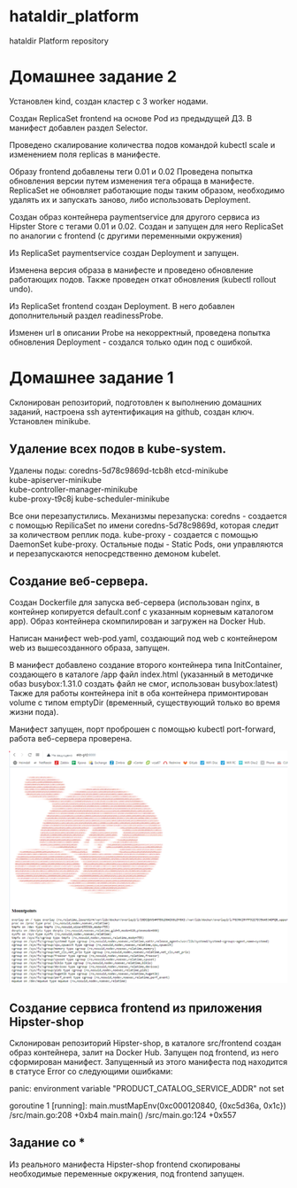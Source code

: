 # hataldir_platform
hataldir Platform repository

# Домашнее задание 2

Установлен kind, создан кластер с 3 worker нодами.

Создан ReplicaSet frontend на основе Pod из предыдущей ДЗ. В манифест добавлен раздел Selector.

Проведено скалирование количества подов командой kubectl scale и изменением поля replicas в манифесте.

Образу frontend добавлены теги 0.01 и 0.02
Проведена попытка обновления версии путем изменения тега обраща в манифесте. ReplicaSet не обновляет работающие поды таким образом, необходимо удалять их и запускать заново, 
либо использовать Deployment.

Создан образ контейнера paymentservice для другого сервиса из Hipster Store с тегами 0.01 и 0.02. Создан и запущен для него ReplicaSet по аналогии с frontend (с другими переменными 
окружения)

Из ReplicaSet paymentservice создан Deployment и запущен.

Изменена версия образа в манифесте и проведено обновление работающих подов. Также проведен откат обновления (kubectl rollout undo).

Из ReplicaSet frontend создан Deployment. В него добавлен дополнительный раздел readinessProbe.

Изменен url в описании Probe на некорректный, проведена попытка обновления Deployment - cоздался только один под с ошибкой.




# Домашнее задание 1

Склонирован репозиторий, подготовлен к выполнению домашних заданий, настроена ssh аутентификация на github, создан ключ. 
Установлен minikube.

## Удаление всех подов в kube-system.

Удалены поды:
coredns-5d78c9869d-tcb8h
etcd-minikube                      
kube-apiserver-minikube            
kube-controller-manager-minikube   
kube-proxy-t9c8j
kube-scheduler-minikube            

Все они перезапустились. Механизмы перезапуска:
coredns - создается с помощью RepilicaSet по имени coredns-5d78c9869d, которая следит за количеством реплик пода.
kube-proxy - создается с помощью DaemonSet kube-proxy.
Остальные поды - Static Pods, они управляются и перезапускаются непосредственно демоном kubelet.

## Создание веб-сервера.

Создан Dockerfile для запуска веб-сервера (использован nginx, в контейнер копируется default.conf с указанным корневым каталогом app). Образ контейнера скомпилирован и загружен на Docker Hub.

Написан манифест web-pod.yaml, создающий под web с контейнером web из вышесозданного образа, запущен. 

В манифест добавлено создание второго контейнера типа InitContainer, создающего в каталоге /app файл index.html (указанный в методичке обаз busybox:1.31.0 создать файл не смог, использован busybox:latest)
Также для работы контейнера init в оба контейнера примонтирован volume с типом emptyDir (временный, существующий только во время жизни пода).

Манифест запущен, порт проброшен с помощью kubectl port-forward, работа веб-сервера проверена.

![скриншот](https://github.com/otus-kuber-2023-08/hataldir_platform/blob/kubernetes-intro/kubernetes-intro/kube1.png)

## Cоздание сервиса frontend из приложения Hipster-shop

Склонирован репозиторий Hipster-shop, в каталоге src/frontend создан образ контейнера, залит на Docker Hub.
Запущен под frontend, из него сформирован манифест. Запущенный из этого манифеста под находится в статусе Error со следующими ошибками:

panic: environment variable "PRODUCT_CATALOG_SERVICE_ADDR" not set

goroutine 1 [running]:
main.mustMapEnv(0xc000120840, {0xc5d36a, 0x1c})
        /src/main.go:208 +0xb4
main.main()
        /src/main.go:124 +0x557

## Задание со *

Из реального манифеста Hipster-shop frontend скопированы необходимые переменные окружения, под frontend запущен.
